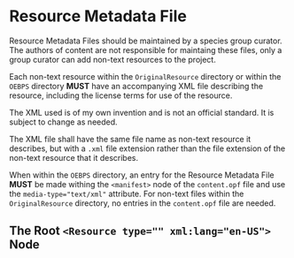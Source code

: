 Resource Metadata File
======================

Resource Metadata Files should be maintained by a species group curator. The
authors of content are not responsible for maintaing these files, only a group
curator can add non-text resources to the project.

Each non-text resource within the `OriginalResource` directory or within the
`OEBPS` directory __MUST__ have an accompanying XML file describing the
resource, including the license terms for use of the resource.

The XML used is of my own invention and is not an official standard. It is
subject to change as needed.

The XML file shall have the same file name as non-text resource it describes,
but with a `.xml` file extension rather than the file extension of the non-text
resource that it describes.

When within the `OEBPS` directory, an entry for the Resource Metadata File
__MUST__ be made withing the `<manifest>` node of the `content.opf` file and
use the `media-type="text/xml"` attribute. For non-text files within the
`OriginalResource` directory, no entries in the `content.opf` file are needed.

The Root `<Resource type="" xml:lang="en-US">` Node
---------------------------------------------------